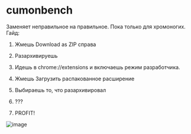 # cumonbench
Заменяет неправильное на правильное.
Пока только для хромоногих.
Гайд:
1) Жмешь Download as ZIP справа

2) Разархивируешь

3) Идешь в chrome://extensions и включаешь режим разработчика.

4) Жмешь Загрузить распакованное расширение

5) Выбираешь то, что разархивировал

6) ???

7) PROFIT!

![image](https://i.imgur.com/vV8WeMS.png)
